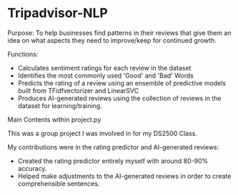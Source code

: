 # Tripadvisor-NLP

Purpose:
  To help businesses find patterns in their reviews that give them an idea on what aspects they need to improve/keep for continued growth.

Functions:
  - Calculates sentiment ratings for each review in the dataset
  - Identifies the most commonly used 'Good' and 'Bad' Words
  - Predicts the rating of a review using an ensemble of predictive models built from TFidfvectorizer and LinearSVC
  - Produces AI-generated reviews using the collection of reviews in the dataset for learning/training.
  
  
  Main Contents within project.py
  
  This was a group project I was involved in for my DS2500 Class.
  
My contributions were in the rating predictor and AI-generated reviews:
  - Created the rating predictor entirely myself with around 80-90% accuracy. 
  - Helped make adjustments to the AI-generated reviews in order to create comprehensible sentences. 

  
  
